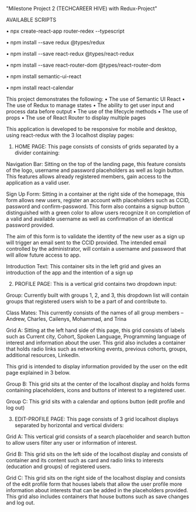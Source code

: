 
"Milestone Project 2 (TECHCAREER HIVE) with Redux-Project"

AVAILABLE SCRIPTS

•	npx create-react-app router-redex --typescript

•	npm install --save redux @types/redux

•	npm install --save react-redux @types/react-redux

•	npm install --save react-router-dom @types/react-router-dom

•	npm install semantic-ui-react

•	npm install react-calendar

This project demonstrates the following:
•	The use of Semantic UI React
•	The use of Redux to manage states
•	The ability to get user input and process data before output
•	The use of the lifecycle methods
•	The use of props
•	The use of React Router to display multiple pages

This application is developed to be responsive for mobile and desktop, using react-redux with the 3 localhost display pages:

1.	HOME PAGE: This page consists of consists of grids separated by a divider containing:

Navigation Bar: Sitting on the top of the landing page, this feature consists of the logo, username and password placeholders as well as login button. This features allows already registered members, gain access to the application as a valid user.

Sign Up Form: Sitting in a container at the right side of the homepage, this form allows new users, register an account with placeholders such as CCID, password and confirm-password. This form also contains a signup button distinguished with a green color to allow users recognize it on completion of a valid and available username as well as confirmation of an identical password provided.

The aim of this form is to validate the identity of the new user as a sign up will trigger an email sent to the CCID provided. The intended email controlled by the administrator, will contain a username and password that will allow future access to app.

Introduction Text: This container sits in the left grid and gives an introduction of the app and the intention of a sign up


2.	PROFILE PAGE: This is a vertical grid contains two dropdown input:

Group: Currently built with groups 1, 2, and 3, this dropdown list will contain groups that registered users wish to be a part of and contribute to. 

Class Mates: This currently consists of the names of all group members – Andrew, Charles, Cailenys, Mohammad, and Trina

Grid A: Sitting at the left hand side of this page, this grid consists of labels such as Current city, Cohort, Spoken Language, Programming language of interest and information about the user. This grid also includes a container that holds radio links such as networking events, previous cohorts, groups, additional resources, LinkedIn.

This grid is intended to display information provided by the user on the edit page explained in 3 below.

Group B: This grid sits at the center of the localhost display and holds forms containing placeholders, icons and buttons of interest to a registered user.

Group C: This grid sits with a calendar and options button (edit profile and log out)


3.	EDIT-PROFILE PAGE: This page consists of 3 grid localhost displays separated by horizontal and vertical dividers:

Grid A: This vertical grid consists of a search placeholder and search button to allow users filter any user or information of interest.

Grid B: This grid sits on the left side of the localhost display and consists of container and its content such as card and radio links to interests (education and groups) of registered users.

Grid C: This grid sits on the right side of the localhost display and consists of the edit profile form that houses labels that allow the user profile more information about interests that can be added in the placeholders provided. This grid also includes containers that house buttons such as save changes and log out.
